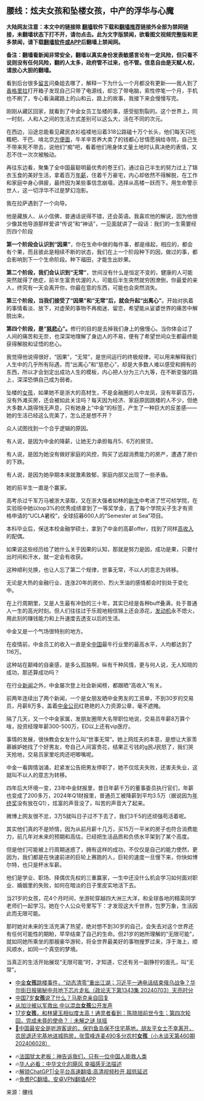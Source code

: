  <!-- 面包屑导航 --> <h2>腰线：炫夫女孩和坠楼女孩，中产的浮华与心魔</h2> <p class="notice"><b>大陆网友注意：本文中的链接除 <a href="https://github.com/bannedbook/fanqiang" >翻墙</a>软件下载和<a href="https://github.com/killgcd/justmysocks/blob/master/README.md">翻墙推荐</a>链接外全部为禁网链接，未翻墙状态下打不开，请勿点击。此为文字版禁闻，欲看图文视频完整版和更多禁闻，请下载<a href="https://github.com/bannedbook/fanqiang">翻墙软件或APP</a>后翻墙上禁闻网。</p><p>备注：翻墙看新闻非常安全，翻墙以真实身份发表敏感言论有一定风险，但只看不说则没有任何风险，翻的人太多，政府管不过来，也不管。信息自由是天赋人权，请放心大胆的翻墙。</b></p>  <div class="entry"> <p>看到后台很多<span class='wp_keywordlink'><a href="https://www.bannedbook.org/bnews/tougao/" title="留言" target="_blank">留言</a></span>问桑姐去哪了，解释一下为什么一个月都没有更新——我人到了<a href="https://www.bannedbook.org/bnews/tag/%e9%a6%99%e6%a0%bc%e9%87%8c%e6%8b%89/" class="st_tag internal_tag" rel="tag" title="标签 香格里拉 下的日志">香格里拉</a>打开箱子发现自己只带了电源线，却忘了带电脑，索性停笔一个月，手机也不刷了，专心看滇藏路上的山和云，路上的故事，我接下来会慢慢写完。</p> <p>刚刚从藏区回家，就看到了中金女员工坠楼的事，感受挺割裂的。这个世界上，同一时刻，人和人之间的生活方式差别可以这么大，活在不同的次元。</p> <p>在西边，沿途总能看见藏民衣衫褴褛地沿着318公路磕十万个长头，他们每天只吃糌粑、干巴、啃北京<a href="https://www.bannedbook.org/bnews/tag/%e6%96%b9%e4%be%bf%e9%9d%a2/" class="st_tag internal_tag" rel="tag" title="标签 方便面 下的日志">方便面</a>，牛羊辛苦养大卖了的钱都心甘情愿捐给寺院，自己生不带来死不带去，说他们“痴”吧，看着他们用身体丈量土地时认真决绝的表情，又忍不住一次次被触动。</p> <p>再往东边看，聚集了全中国最聪明最优秀的卷王们，通过自己半生的努力过上了锦衣玉食的美好生活，拿着百万<a href="https://www.bannedbook.org/bnews/tag/%E5%B9%B4%E8%96%AA/" class="st_tag internal_tag" rel="tag" title="标签 年薪 下的日志">年薪</a>，住着千万豪宅，内心却依然不得解脱，在工作和家庭中身心俱疲，最终因为某些事信念崩塌，选择从高楼一跃而下。用生命警示世人，这一切浮华不过是梦幻泡影。</p> <p>我在拉萨遇到了一个向导。</p> <p>他是藏族人、从小信佛，普通话说得不错，还会英语。我喜欢他的解说，因为他很少像其他导游那样爱讲“传说”和“神话”，一见面就讲了一段话：我们的一生需要经历四个阶段</p> <p><strong>第一个阶段会认识到“因果”</strong>，你在生命中做的每件事，都是缘起，相应的，都会有个果，而且彼此是相续不断的状态，我们在上一个阶段种下的因，做过的事，都会影响到下一个生命阶段。种下福田，才能生出妙果。</p> <p><strong>第二个阶段，我们会认识到“无常”</strong>，世间没有什么是恒定不变的，健康的人可能突然就得了绝症，前半生富贵优渥的人，可能后半生突然就穷困潦倒，你最爱的亲人，终究有一天会离开你，你最在意的东西，可能也会突然消失。</p> <p><strong>第三个阶段，当我们接受了“因果”和“无常”后，就会升起“出离心”</strong>。开始对执着的事情看淡、放下，对虚荣的事物不再痴迷、留恋，希望能从娑婆世界的痛苦中解脱出来。</p> <p><strong>第四个阶段，是“<a href="https://www.bannedbook.org/bnews/tag/%E6%85%88%E6%82%B2%E5%BF%83/" class="st_tag internal_tag" rel="tag" title="标签 慈悲心 下的日志">慈悲心</a>”。</strong>修行的目的是去掉我们身上的傲慢心。当你体会过了人间的痛苦和无奈，也深深地理解了身边人的不易，便有了希望世间众生都最终能获得解脱和证悟的悲心。</p>  <p>我觉得他说得很好，“因果”，“无常”，是世间运行的终极规律，可以用来解释我们人生中的几乎所有际遇，而“出离心”和“慈悲心”，却是大多数人难以感受和拥有的东西，所以才会划定出成功人生的模板，内心把人分为三六九等，在不断变强的路上，深深恐惧自己成为弱者。</p> <p>坠楼的<a href="https://www.bannedbook.org/bnews/tag/%e5%a5%b3%e5%ad%a9/" class="st_tag internal_tag" rel="tag" title="标签 女孩 下的日志">女孩</a>，如果她不是浙大的高材生，不是金融圈的人中龙凤，没有年薪百万，没有外滩买房，还会被如此关注吗？每天因为经济、家庭原因跳楼的人不少，但绝大多数人跳得悄无声息，只有她身上“中金”的标签，产生了一种巨大的反差感——她的生活已经这么完美了，怎么还是想不开？</p> <p>众人试图找到一个合乎逻辑的原因。</p> <p>有人说，是因为中金的降薪，让她无力承担每月5、6万的房贷。</p> <p>有人说，是因为她没有做好家庭的风控，购买了远超消费能力的房产，遭遇了房价的下跌。</p> <p>有人说，是因为她孕期本来就激素致郁，家庭内部又出现了一些矛盾。</p> <p>她的前半生一直是个赢家。</p> <p>高考杀过千军万马被浙大录取，又在浙大强者如林的<span class='wp_keywordlink'><a href="https://www.bannedbook.org/forum2/topic1642.html" title="正见网《新生》" target="_blank">新生</a></span>中考进了竺可桢学院，在实验班中她以top3%的优秀成绩拿到了一等奖学金，去了每个学院尖子生才有资格申请的“UCLA暑校”，全球招募600人的“Semester at Sea”项目。</p> <p>本科毕业后，保送本校金融学硕士，拿到了中金的高薪offer，找到了同样<a href="https://www.bannedbook.org/bnews/tag/%E9%AB%98%E6%94%B6%E5%85%A5/" class="st_tag internal_tag" rel="tag" title="标签 高收入 下的日志">高收入</a>的配偶。</p> <p>如果说这些经历给了她什么关于因果的认知，那就是努力是因，成功是果，只要付出时间和汗水，就一定会有收获。</p>  <p>这种顺利兑换，也让人忘了第二个规律，世事无常，不以人的意志为转移。</p> <p>无论是大热的金融行业、连涨20年的房价、烈火烹油的感情都会时刻处于变化中。</p> <p>在上行周期里，又是人生最有冲劲的三十年，其实已经是各种buff叠满，处于普通人一生的高光时刻。但人们往往过于乐观地相信锦上还会添花，<a href="https://www.bannedbook.org/bnews/tag/%e5%8f%91%e5%8a%a8%e6%9c%ba/" class="st_tag internal_tag" rel="tag" title="标签 发动机 下的日志">发动机</a>永不熄火，用此刻的赚钱能力和上升速度去透支以后的生活。</p> <p>中金又是一个气场很特别的地方。</p> <p>在疫情前，中金员工的收入一直是全<span class='wp_keywordlink_affiliate'><a href="https://www.bannedbook.org/" title="中国" target="_blank">中国</a></span>最牛行业里的最高水平，人均都达到了116万。</p> <p>这种站在巅峰的自豪感，是多么孤独啊，纵有千种风情，更与何人说，无人知晓的成功，那还算成功吗？</p> <p>在行业<span class='wp_keywordlink_affiliate'><a href="https://www.bannedbook.org/" title="新闻">新闻</a></span>之外，中金屡次登上社会新闻榜，都跟晒“高收入”有关。</p> <p>前两年连续出了两个新闻，一个是女朋友晒中金男友的工资单，不到30岁的交易员，月薪8万多，盖着<a href="https://www.bannedbook.org/bnews/tag/%e4%b8%ad%e9%87%91%e5%85%ac%e5%8f%b8/" class="st_tag internal_tag" rel="tag" title="标签 中金公司 下的日志">中金公司</a>红艳艳的人力资源公章，毫不遮掩。</p> <p>隔了几天，又一个中金家属，发朋友圈带大名带职位地说，交易员年薪8万算个啥，投资经理年薪300-500万，ED以上还有vip医疗。</p> <p>事情的发展，很快教会女友什么叫“世事无常”。她上网炫夫的本意，是想让大家羡慕嫉妒她找了个好男友，夸自己人间富贵花，结果正亏钱的g民J民怒了，我们哭天抢地，交易员家里吃肉还吧唧嘴呢。</p>  <p>中金一看舆情汹涌，赶紧发公告把男友停职了，她不仅炫夫失败，还害夫失业，这就叫不以人的意志为转移。</p> <p>四年后大环境一变，23年中金财报里，昔日年薪千万的董事委员执行官们，年薪也变成了200多万，2024年Q1财报里，普通员工被降薪到平均3.5万（据说因为<a href="https://www.bannedbook.org/bnews/tag/%E5%B9%B4%E7%BB%88%E5%A5%96/" class="st_tag internal_tag" rel="tag" title="标签 年终奖 下的日志">年终奖</a>没有放在Q1），炫富的声音没了，叫苦的声音大了起来。</p> <p>微博上网友很不忿，3万5就叫日子过不下去了，我们3千5的还顽强苟活着呢。</p> <p>其实他们真的不是矫情，因为从前月薪十几万，买15万一平米的房子也符合消费能力，前几年对未来的预期和高估，已经把生活品质和负债水平架到了某个高度。</p> <p>但是他们可能被上行周期迷惑了，拥有这样的成功，不仅仅是自己的能力使然，更因为，我们都是在快速前进的巨轮上赛跑的人，巨轮的速度一旦慢下来，你快如博尔特，也只是杯水车薪。</p> <p>他们是学业、职场、择偶优先权的三重赢家，一生中还没什么机会学习如何面对职业、婚姻里的失败，如何在暗淡的日子里皮实地活下去。</p> <p>当21岁的女孩，花4个月时间，坐游轮穿越四大洲三大洋，和全球各地的精英同学老师们一起学习。她在个人公众号里写下：才发现这大千世界，包罗万象，生活因此而无限可能。</p> <p>那时她对未来的生活充满了热望，绝对想不到30岁的自己，会失去对这个世界还有任何可能性的期盼，早早结束了自己的生命。但21岁的她所理解的“无限可能”，就如同她所乘坐的那艘豪华游轮，将全世界最美好的事物搜罗过来，浮于海上，顺风顺水，如同一个真空的梦境。</p> <p>当真正的生活开始展现“无限可能”时，才知道，它还有另一副狰狞的面孔，叫“无常”。</p> <!--<div id="taboola-mid-1"></div>--><ul class='op-related-articles' title='相关阅读'> <li><a href='https://www.bannedbook.org/bnews/sohnews/20240704/2058033.html' target='_blank'>中金<b>女孩</b>跳楼事件，“动态清零”重出江湖；习近平一通电话结束俄乌战争？华尔街日报揭秘中共地下芯片走私（政论天下第1343集 20240703）天亮时分</a></li> <li><a href='https://www.bannedbook.org/bnews/cnnews/20240703/2057703.html' target='_blank'>中国7岁<b>女孩</b>说了什么？马斯克亲自回复</a></li> <li><a href='https://www.bannedbook.org/bnews/baitai/20240702/2057263.html' target='_blank'>从加沙被以军救出 中以混血<b>女孩</b>公开发声</a></li> <li><a href='https://www.bannedbook.org/bnews/comments/20240701/2056921.html' target='_blank'>17岁<b>女孩</b>，和林黛玉相似度太高！通灵者看到：陈晓旭前世今生；第四次轮回，完成未竟的使命？｜未解之谜 扶摇</a></li> <li><a href='https://www.bannedbook.org/bnews/sohnews/20240628/2055896.html' target='_blank'>🤣中国最安全是听游客说的，保钓鱼岛保不住宅基地，胡友平女士不幸离开，农民退还宅基地进城购房，张雪峰连麦490多分农村<b>女孩</b>（小木谈天第460期202406028）</a></li> </ul> <ul class="texttj"> <li>🔥<a href="https://www.bannedbook.org/bnews/ssgc/20230219/1850782.html" target="_blank">法国犹太老板：神告诉我们，只有一位中国人能救人类</a></li> <li>🔥<a href="https://www.bannedbook.org/bnews/comments/20220220/1694796.html" target="_blank">华人必看：中华文化的飓风 幸福感无法描述</a></li> <li>🔥<a href="https://github.com/bannedbook/fanqiang/wiki/V2ray%E6%9C%BA%E5%9C%BA" target="_blank">解锁ChatGPT|全平台高速翻墙:高清视频秒开,超低延迟</a></li> <li>🔥<a href="https://github.com/bannedbook/fanqiang/wiki/%E7%A6%81%E9%97%BB%E7%BD%91%E5%AE%89%E5%8D%93%E7%BF%BB%E5%A2%99%E6%96%B0%E9%97%BBAPP" target="_blank">免费PC翻墙、安卓VPN翻墙APP</a></li> </ul><p class="src-info">来源：腰线 </p> <a name='sharetosocial'></a> <div style="margin-bottom:5px;padding-bottom:5px;clear:both"> <div id="archive-pix-1" class="banner-ads"> <!-- AuctionX Display platform tag START --> <div id="27602x728x90x621x_ADSLOT1" clicktrack="%%CLICK_URL_ESC%%"></div>  <!-- AuctionX Display platform tag END --> </div> <div id="archive-pix-2" class="banner-ads"> <!-- AuctionX Display platform tag START --> <div id="27556x300x250x621x_ADSLOT1" clicktrack="%%CLICK_URL_ESC%%" style="margin:0 auto;text-align:center"></div>  <!-- AuctionX Display platform tag END --> </div> </div>  <div id="archive-pix-1" class="banner-ads"> <!-- AuctionX Display platform tag START --> <div id="27603x728x90x621x_ADSLOT1" clicktrack="%%CLICK_URL_ESC%%"></div>  <!-- AuctionX Display platform tag END --> </div> </div><!--END ENTRY--> 